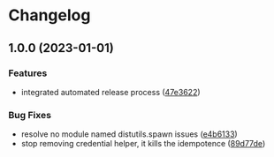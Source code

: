 # Changelog

## 1.0.0 (2023-01-01)


### Features

* integrated automated release process ([47e3622](https://github.com/rolehippie/docker/commit/47e3622846756f40ad08431b572f98a361ab1728))


### Bug Fixes

* resolve no module named distutils.spawn issues ([e4b6133](https://github.com/rolehippie/docker/commit/e4b613391e9df99c0888d9e205c556189676f8a3))
* stop removing credential helper, it kills the idempotence ([89d77de](https://github.com/rolehippie/docker/commit/89d77de1b8fea017386fc2ed5563c27881e4f181))
